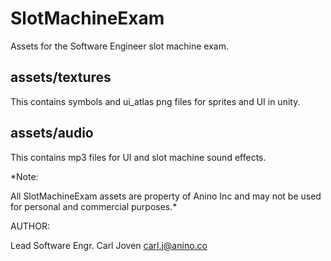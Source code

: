 # SlotMachineExam
Assets for the Software Engineer slot machine exam. 

## assets/textures ##
This contains symbols and ui_atlas png files for sprites and UI in unity.

## assets/audio ##
This contains mp3 files for UI and slot machine sound effects.




*Note: 

All SlotMachineExam assets are property of Anino Inc and may not be used for personal and commercial purposes.*


AUTHOR:

Lead Software Engr.
Carl Joven
carl.j@anino.co


